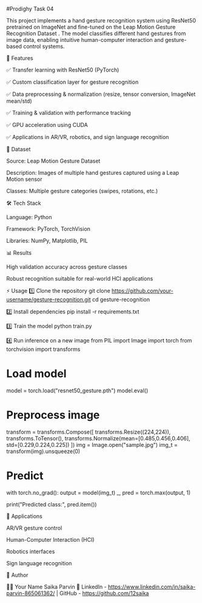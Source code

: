 #Prodighy Task 04


This project implements a hand gesture recognition system using ResNet50 pretrained on ImageNet and fine-tuned on the Leap Motion Gesture Recognition Dataset
. The model classifies different hand gestures from image data, enabling intuitive human-computer interaction and gesture-based control systems.

🚀 Features

✅ Transfer learning with ResNet50 (PyTorch)

✅ Custom classification layer for gesture recognition

✅ Data preprocessing & normalization (resize, tensor conversion, ImageNet mean/std)

✅ Training & validation with performance tracking

✅ GPU acceleration using CUDA

✅ Applications in AR/VR, robotics, and sign language recognition

📂 Dataset

Source: Leap Motion Gesture Dataset

Description: Images of multiple hand gestures captured using a Leap Motion sensor

Classes: Multiple gesture categories (swipes, rotations, etc.)

🛠️ Tech Stack

Language: Python

Framework: PyTorch, TorchVision

Libraries: NumPy, Matplotlib, PIL

📊 Results

High validation accuracy across gesture classes

Robust recognition suitable for real-world HCI applications

⚡ Usage
1️⃣ Clone the repository
git clone https://github.com/your-username/gesture-recognition.git
cd gesture-recognition

2️⃣ Install dependencies
pip install -r requirements.txt

3️⃣ Train the model
python train.py

4️⃣ Run inference on a new image
from PIL import Image
import torch
from torchvision import transforms

# Load model
model = torch.load("resnet50_gesture.pth")
model.eval()

# Preprocess image
transform = transforms.Compose([
    transforms.Resize((224,224)),
    transforms.ToTensor(),
    transforms.Normalize(mean=[0.485,0.456,0.406], std=[0.229,0.224,0.225])
])
img = Image.open("sample.jpg")
img_t = transform(img).unsqueeze(0)

# Predict
with torch.no_grad():
    output = model(img_t)
    _, pred = torch.max(output, 1)

print("Predicted class:", pred.item())

🎯 Applications

AR/VR gesture control

Human-Computer Interaction (HCI)

Robotics interfaces

Sign language recognition

📌 Author

👨‍💻 Your Name Saika Parvin
🔗 LinkedIn - https://www.linkedin.com/in/saika-parvin-865061362/
 | GitHub  -  https://github.com/12saika
